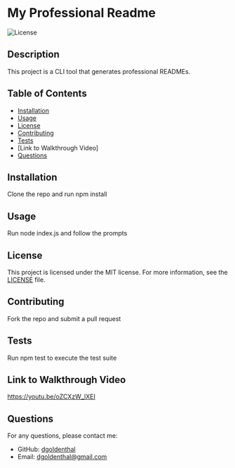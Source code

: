 
# My Professional Readme

![License](https://img.shields.io/badge/License-MIT-blue.svg)

## Description
This project is a CLI tool that generates professional READMEs.

## Table of Contents
- [Installation](#installation)
- [Usage](#usage)
- [License](#license)
- [Contributing](#contributing)
- [Tests](#tests)
- [Link to Walkthrough Video]
- [Questions](#questions)

## Installation
Clone the repo and run npm install

## Usage
Run node index.js and follow the prompts

## License

This project is licensed under the MIT license. For more information, see the [LICENSE](./LICENSE) file.

## Contributing
Fork the repo and submit a pull request

## Tests
Run npm test to execute the test suite

## Link to Walkthrough Video
https://youtu.be/oZCXzW_lXEI

## Questions
For any questions, please contact me:
- GitHub: [dgoldenthal](https://github.com/dgoldenthal)
- Email: dgoldenthal@gmail.com
